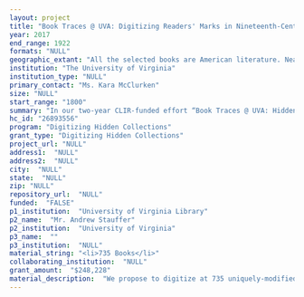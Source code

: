 ```yaml
--- 
layout: project 
title: "Book Traces @ UVA: Digitizing Readers' Marks in Nineteenth-Century American Literature"
year: 2017
end_range: 1922
formats: "NULL"
geographic_extant: "All the selected books are American literature. Nearly all the imprints are American, predominantly Boston, New York, and Philadelphia, although a handful of Virginia imprints (including Richmond, Charlottesville, and Shadwell) and other American cities are represented as well. A small minority are of British, Canadian, or unknown imprint."
institution: "The University of Virginia"
institution_type: "NULL"
primary_contact: "Ms. Kara McClurken"
size: "NULL"
start_range: "1800"
summary: "In our two-year CLIR-funded effort “Book Traces @ UVA: Hidden in Plain Sight,” we successfully identified and catalogued thousands of unique reader interventions in pre-1923 books held in the University of Virginia Library circulating collections. In this one-year follow-up project, we propose to digitize all of the Library’s uniquely modified monographs in the field of American literature dated 1800-1922, and to explore crowdsourced transcription of marginalia, making the books more discoverable and accessible through the Library’s online catalog. This collection has potential to facilitate research on book history, reader reception, and—because many of the books and their readers have ties to Virginia and the University of Virginia—local history. We also want to demonstrate the value of retaining unique local copies of non-rare nineteenth century books as university libraries around the country move towards shared print repositories and face pressures to de-duplicate the lower-circulation items in their collections."
hc_id: "26893556"
program: "Digitizing Hidden Collections"
grant_type: "Digitizing Hidden Collections"
project_url: "NULL"
address1:  "NULL"
address2:  "NULL"
city:  "NULL"
state:  "NULL"
zip: "NULL"
repository_url:  "NULL"
funded:  "FALSE"
p1_institution:  "University of Virginia Library"
p2_name:  "Mr. Andrew Stauffer"
p2_institution:  "University of Virginia"
p3_name:  ""
p3_institution:  "NULL"
material_string: "<li>735 Books</li>"
collaborating_institution:  "NULL"
grant_amount:  "$248,228"
material_description:  "We propose to digitize at 735 uniquely-modified books of American literature from the circulating collection at the University of Virginia. Each book has been identified as containing at least one reader intervention such as marginalia or insertions. We believe that most of the books were donated to the Library by Virginia residents; 75% of the books bear bookplates indicating their provenance and about 150 different names appear on the bookplates."
---
```

